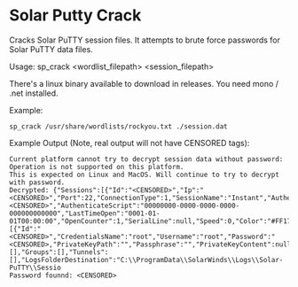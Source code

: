 # Solar Putty Crack
Cracks Solar PuTTY session files. It attempts to brute force passwords for Solar PuTTY data files.

Usage: sp_crack <wordlist_filepath> <session_filepath>

There's a linux binary available to download in releases. You need mono / .net installed.

Example: 

    sp_crack /usr/share/wordlists/rockyou.txt ./session.dat

Example Output (Note, real output will not have CENSORED tags):

    Current platform cannot try to decrypt session data without password: Operation is not supported on this platform.
    This is expected on Linux and MacOS. Will continue to try to decrypt with password.
    Decrypted: {"Sessions":[{"Id":"<CENSORED>","Ip":"<CENSORED>","Port":22,"ConnectionType":1,"SessionName":"Instant","Authentication":0,"CredentialsID":"<CENSORED>","AuthenticateScript":"00000000-0000-0000-0000-000000000000","LastTimeOpen":"0001-01-01T00:00:00","OpenCounter":1,"SerialLine":null,"Speed":0,"Color":"#FF176998","TelnetConnectionWaitSeconds":1,"LoggingEnabled":false,"RemoteDirectory":""}],"Credentials":[{"Id":"<CENSORED>","CredentialsName":"root","Username":"root","Password":"<CENSORED>,"PrivateKeyPath":"","Passphrase":"","PrivateKeyContent":null}],"AuthScript":[],"Groups":[],"Tunnels":[],"LogsFolderDestination":"C:\\ProgramData\\SolarWinds\\Logs\\Solar-PuTTY\\Sessio
    Password founnd: <CENSORED>


